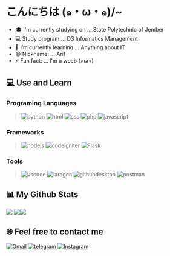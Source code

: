 # こんにちは (๑・ω・๑)/~
- 🎓 I'm currently studying on ... State Polytechnic of Jember
- 💻 Study program ... D3 Informatics Management
- 🌱 I’m currently learning ... Anything about IT
- 😄 Nickname: ... Arif
- ⚡ Fun fact: ... I'm a weeb (>ω<)

## 💻 Use and Learn
### Programing Languages
> ![python](https://img.shields.io/badge/Python-3776AB?style=for-the-badge&logo=python&logoColor=white)
>![html](https://img.shields.io/badge/HTML-239120?style=for-the-badge&logo=html5&logoColor=white)
> ![css](https://img.shields.io/badge/CSS3-239120?style=for-the-badge&logo=css3&logoColor=white)
> ![php](https://img.shields.io/badge/PHP-777BB4?style=for-the-badge&logo=php&logoColor=white)
> ![javascript](https://img.shields.io/badge/JavaScript-323330?style=for-the-badge&logo=javascript&logoColor=F7DF1E)

### Frameworks
> ![nodejs](https://img.shields.io/badge/Node.js-43853D?style=for-the-badge&logo=node.js&logoColor=white)
> ![codeigniter](https://img.shields.io/badge/CodeIgniter-E74122?style=for-the-badge&logo=codeigniter&logoColor=white)
> ![Flask](https://img.shields.io/badge/Flask-000000?style=for-the-badge&logo=flask&logoColor=white)
> 
### Tools
> ![vscode](https://img.shields.io/badge/Visual_Studio_Code-007ACC?style=for-the-badge&logo=Visual-Studio-Code&logoColor=white)
> ![laragon](https://img.shields.io/badge/Laragon-grey?style=for-the-badge&logo=laragon&logoColor=39AEFF)
> ![githubdesktop](https://img.shields.io/badge/Github_Desktop-803CA4?style=for-the-badge&logo=github&logoColor=white)
> ![postman](https://img.shields.io/badge/Postman-FF6C37?style=for-the-badge&logo=Postman&logoColor=white)

## 📊 My Github Stats

[![](http://github-profile-summary-cards.vercel.app/api/cards/profile-details?username=RemahBiskuit&theme=monokai)](https://github.com/remahbiskuit)
[![](http://github-profile-summary-cards.vercel.app/api/cards/repos-per-language?username=RemahBiskuit&theme=monokai)](https://github.com/ArifBillah07)![](http://github-profile-summary-cards.vercel.app/api/cards/most-commit-language?username=RemahBiskuit&theme=monokai)

## 🌐 Feel free to contact me
[![Gmail](https://img.shields.io/badge/Gmail-D14836?style=for-the-badge&logo=gmail&logoColor=white)](mailto:marifbillah@gmail.com) [![telegram](https://img.shields.io/badge/Telegram-2CA5E0?style=for-the-badge&logo=telegram&logoColor=white)](https://t.me/remahbiskuit)[ ![Instagram](https://img.shields.io/badge/Instagram-E4405F?style=for-the-badge&logo=instagram&logoColor=white)](https://instagram.com/m.arifbillah07)
